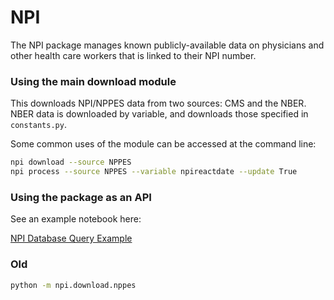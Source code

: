 # NPI

The NPI package manages known publicly-available data on physicians and other health care workers that is linked to their NPI number.


### Using the main download module

This downloads NPI/NPPES data from two sources: CMS and the NBER. NBER data is downloaded by variable, and downloads those specified in `constants.py`.

Some common uses of the module can be accessed at the command line:

```bash
npi download --source NPPES
npi process --source NPPES --variable npireactdate --update True
```


### Using the package as an API

See an example notebook here:

[NPI Database Query Example](https://github.com/akilby/npi/blob/master/NPI%20Database%20Query%20Example.ipynb)


### Old

```bash
python -m npi.download.nppes
```